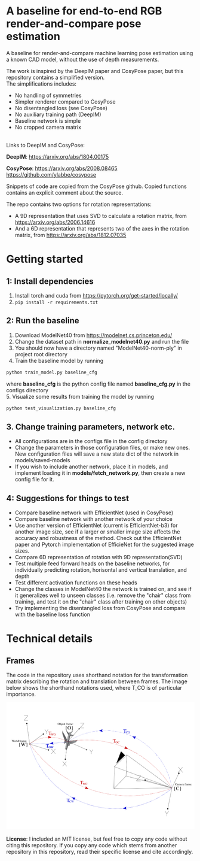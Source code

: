# A baseline for end-to-end RGB render-and-compare pose estimation
A baseline for render-and-compare machine learning pose estimation using a known CAD model, without the use of depth measurements.

The work is inspired by the DeepIM paper and CosyPose paper, but this repository contains a simplified version.
\
The simplifications includes:
- No handling of symmetries
- Simpler renderer compared to CosyPose
- No disentangled loss (see CosyPose)
- No auxiliary training path (DeepIM)
- Baseline network is simple
- No cropped camera matrix

\
Links to DeepIM and CosyPose:

**DeepIM**:
https://arxiv.org/abs/1804.00175

**CosyPose**:
https://arxiv.org/abs/2008.08465
\
https://github.com/ylabbe/cosypose

Snippets of code are copied from the CosyPose github. Copied functions contains an explicit comment about the source.

The repo contains two options for rotation representations:
- A 9D representation that uses SVD to calculate a rotation matrix, from https://arxiv.org/abs/2006.14616
- And a 6D representation that represents two of the axes in the rotation matrix, from https://arxiv.org/abs/1812.07035

# Getting started
## 1: Install dependencies
1. Install torch and cuda from https://pytorch.org/get-started/locally/
2. ```pip install -r requirements.txt```


## 2: Run the baseline
1. Download ModelNet40 from https://modelnet.cs.princeton.edu/
2. Change the dataset path in **normalize_modelnet40.py** and run the file
3. You should now have a directory named "ModelNet40-norm-ply" in project root directory
4. Train the baseline model by running 
```bash
python train_model.py baseline_cfg
```
where **baseline_cfg** is the python config file named **baseline_cfg.py** in the configs directory
\
5. Visualize some results from training the model by running 
```bash
python test_visualization.py baseline_cfg
```

## 3. Change training parameters, network etc.
- All configurations are in the configs file in the config directory
- Change the parameters in those configuration files, or make new ones. New configuration files will save a new state dict of the network in models/saved-models
- If you wish to include another network, place it in models, and implement loading it in **models/fetch_network.py**, then create a new config file for it.

## 4: Suggestions for things to test
- Compare baseline network with EfficientNet (used in CosyPose)
- Compare baseline network with another network of your choice
- Use another version of EfficientNet (current is EfficientNet-b3) for another image size, see if a larger or smaller image size affects the accuracy and robustness of the method. Check out the EfficientNet paper and Pytorch implementation of EfficieNet for the suggested image sizes.
- Compare 6D representation of rotation with 9D representation(SVD)  
- Test multiple feed forward heads on the baseline networks, for individually predicting rotation, horisontal and vertical translation, and depth
- Test different activation functions on these heads
- Change the classes in ModelNet40 the network is trained on, and see if it generalizes well to unseen classes (i.e. remove the "chair" class from training, and test it on the "chair" class after training on other objects)
- Try implementing the disentangled loss from CosyPose and compare with the baseline loss function


# Technical details
## Frames
The code in the repository uses shorthand notation for the transformation 
matrix describing the rotation and translation between frames. The image
below shows the shorthand notations used, where T_CO is of particular importance.

![Alt text](irrelevant-data/scene-frames.png "Scene frames")



**License**:
I included an MIT license, but feel free to copy any code without citing this repository. If you copy any code which stems from another repository in this repository, read their specific license and cite accordingly.

